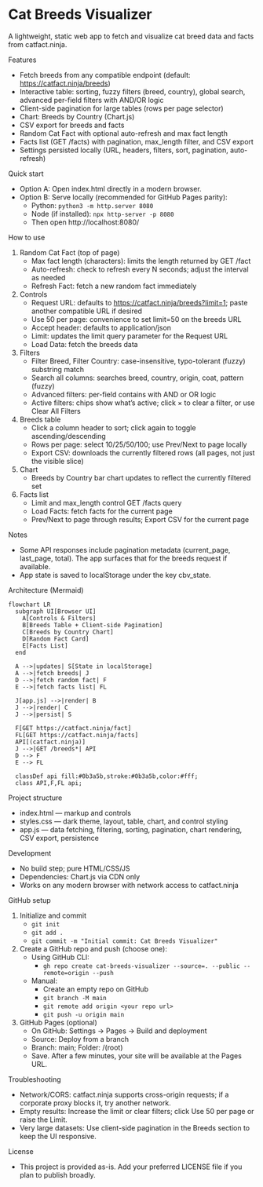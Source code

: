 # Cat Breeds Visualizer

A lightweight, static web app to fetch and visualize cat breed data and facts from catfact.ninja.

Features
- Fetch breeds from any compatible endpoint (default: https://catfact.ninja/breeds)
- Interactive table: sorting, fuzzy filters (breed, country), global search, advanced per-field filters with AND/OR logic
- Client-side pagination for large tables (rows per page selector)
- Chart: Breeds by Country (Chart.js)
- CSV export for breeds and facts
- Random Cat Fact with optional auto-refresh and max fact length
- Facts list (GET /facts) with pagination, max_length filter, and CSV export
- Settings persisted locally (URL, headers, filters, sort, pagination, auto-refresh)

Quick start
- Option A: Open index.html directly in a modern browser.
- Option B: Serve locally (recommended for GitHub Pages parity):
  - Python: `python3 -m http.server 8080`
  - Node (if installed): `npx http-server -p 8080`
  - Then open http://localhost:8080/

How to use
1) Random Cat Fact (top of page)
   - Max fact length (characters): limits the length returned by GET /fact
   - Auto-refresh: check to refresh every N seconds; adjust the interval as needed
   - Refresh Fact: fetch a new random fact immediately
2) Controls
   - Request URL: defaults to https://catfact.ninja/breeds?limit=1; paste another compatible URL if desired
   - Use 50 per page: convenience to set limit=50 on the breeds URL
   - Accept header: defaults to application/json
   - Limit: updates the limit query parameter for the Request URL
   - Load Data: fetch the breeds data
3) Filters
   - Filter Breed, Filter Country: case-insensitive, typo-tolerant (fuzzy) substring match
   - Search all columns: searches breed, country, origin, coat, pattern (fuzzy)
   - Advanced filters: per-field contains with AND or OR logic
   - Active filters: chips show what’s active; click × to clear a filter, or use Clear All Filters
4) Breeds table
   - Click a column header to sort; click again to toggle ascending/descending
   - Rows per page: select 10/25/50/100; use Prev/Next to page locally
   - Export CSV: downloads the currently filtered rows (all pages, not just the visible slice)
5) Chart
   - Breeds by Country bar chart updates to reflect the currently filtered set
6) Facts list
   - Limit and max_length control GET /facts query
   - Load Facts: fetch facts for the current page
   - Prev/Next to page through results; Export CSV for the current page

Notes
- Some API responses include pagination metadata (current_page, last_page, total). The app surfaces that for the breeds request if available.
- App state is saved to localStorage under the key cbv_state.

Architecture (Mermaid)
```mermaid
flowchart LR
  subgraph UI[Browser UI]
    A[Controls & Filters]
    B[Breeds Table + Client-side Pagination]
    C[Breeds by Country Chart]
    D[Random Fact Card]
    E[Facts List]
  end

  A -->|updates| S[State in localStorage]
  A -->|fetch breeds| J
  D -->|fetch random fact| F
  E -->|fetch facts list| FL

  J[app.js] -->|render| B
  J -->|render| C
  J -->|persist| S

  F[GET https://catfact.ninja/fact]
  FL[GET https://catfact.ninja/facts]
  API[(catfact.ninja)]
  J -->|GET /breeds*| API
  D --> F
  E --> FL

  classDef api fill:#0b3a5b,stroke:#0b3a5b,color:#fff;
  class API,F,FL api;
```

Project structure
- index.html — markup and controls
- styles.css — dark theme, layout, table, chart, and control styling
- app.js — data fetching, filtering, sorting, pagination, chart rendering, CSV export, persistence

Development
- No build step; pure HTML/CSS/JS
- Dependencies: Chart.js via CDN only
- Works on any modern browser with network access to catfact.ninja

GitHub setup
1) Initialize and commit
   - `git init`
   - `git add .`
   - `git commit -m "Initial commit: Cat Breeds Visualizer"`
2) Create a GitHub repo and push (choose one):
   - Using GitHub CLI:
     - `gh repo create cat-breeds-visualizer --source=. --public --remote=origin --push`
   - Manual:
     - Create an empty repo on GitHub
     - `git branch -M main`
     - `git remote add origin <your repo url>`
     - `git push -u origin main`
3) GitHub Pages (optional)
   - On GitHub: Settings → Pages → Build and deployment
   - Source: Deploy from a branch
   - Branch: main; Folder: /(root)
   - Save. After a few minutes, your site will be available at the Pages URL.

Troubleshooting
- Network/CORS: catfact.ninja supports cross-origin requests; if a corporate proxy blocks it, try another network.
- Empty results: Increase the limit or clear filters; click Use 50 per page or raise the Limit.
- Very large datasets: Use client-side pagination in the Breeds section to keep the UI responsive.

License
- This project is provided as-is. Add your preferred LICENSE file if you plan to publish broadly.

